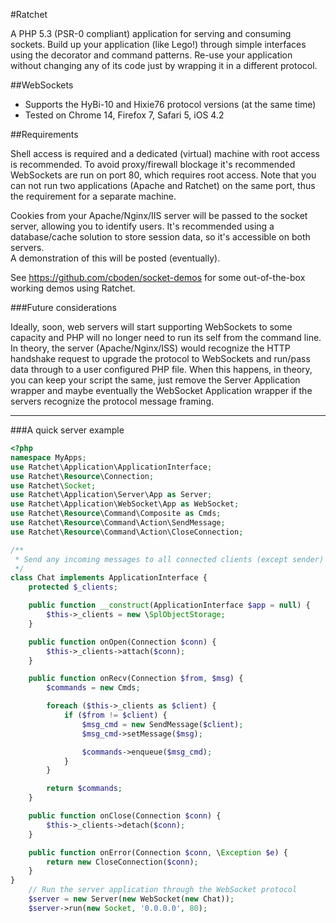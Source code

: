 #Ratchet

A PHP 5.3 (PSR-0 compliant) application for serving and consuming sockets.
Build up your application (like Lego!) through simple interfaces using the decorator and command patterns.
Re-use your application without changing any of its code just by wrapping it in a different protocol.

##WebSockets

* Supports the HyBi-10 and Hixie76 protocol versions (at the same time)
* Tested on Chrome 14, Firefox 7, Safari 5, iOS 4.2

##Requirements

Shell access is required and a dedicated (virtual) machine with root access is recommended.
To avoid proxy/firewall blockage it's recommended WebSockets are run on port 80, which requires root access.
Note that you can not run two applications (Apache and Ratchet) on the same port, thus the requirement for a separate machine.

Cookies from your Apache/Nginx/IIS server will be passed to the socket server, allowing you to identify users.
It's recommended using a database/cache solution to store session data, so it's accessible on both servers.  
A demonstration of this will be posted (eventually).

See https://github.com/cboden/socket-demos for some out-of-the-box working demos using Ratchet.

###Future considerations

Ideally, soon, web servers will start supporting WebSockets to some capacity and PHP will no longer need to run its self from the command line.
In theory, the server (Apache/Nginx/ISS) would recognize the HTTP handshake request to upgrade the protocol to WebSockets and run/pass data through to a user 
configured PHP file. When this happens, in theory, you can keep your script the same, just remove the Server Application wrapper and maybe eventually the 
WebSocket Application wrapper if the servers recognize the protocol message framing. 

---

###A quick server example

```php
<?php
namespace MyApps;
use Ratchet\Application\ApplicationInterface;
use Ratchet\Resource\Connection;
use Ratchet\Socket;
use Ratchet\Application\Server\App as Server;
use Ratchet\Application\WebSocket\App as WebSocket;
use Ratchet\Resource\Command\Composite as Cmds;
use Ratchet\Resource\Command\Action\SendMessage;
use Ratchet\Resource\Command\Action\CloseConnection;

/**
 * Send any incoming messages to all connected clients (except sender)
 */
class Chat implements ApplicationInterface {
    protected $_clients;

    public function __construct(ApplicationInterface $app = null) {
        $this->_clients = new \SplObjectStorage;
    }

    public function onOpen(Connection $conn) {
        $this->_clients->attach($conn);
    }

    public function onRecv(Connection $from, $msg) {
        $commands = new Cmds;

        foreach ($this->_clients as $client) {
            if ($from != $client) {
                $msg_cmd = new SendMessage($client);
                $msg_cmd->setMessage($msg);

                $commands->enqueue($msg_cmd);
            }
        }

        return $commands;
    }

    public function onClose(Connection $conn) {
        $this->_clients->detach($conn);
    }

    public function onError(Connection $conn, \Exception $e) {
        return new CloseConnection($conn);
    }
}
    // Run the server application through the WebSocket protocol
    $server = new Server(new WebSocket(new Chat));
    $server->run(new Socket, '0.0.0.0', 80);
```